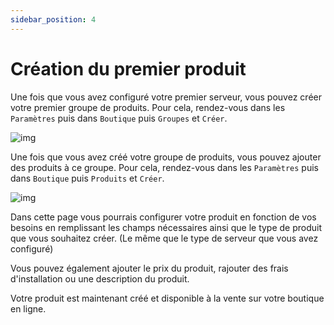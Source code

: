 ```yaml
---
sidebar_position: 4
---
```

# Création du premier produit

Une fois que vous avez configuré votre premier serveur, vous pouvez créer votre premier groupe de produits. Pour cela, rendez-vous dans les `Paramètres` puis dans `Boutique` puis `Groupes` et `Créer`.

![img](/img/next_gen/Store/Groupe/image_2.png)

Une fois que vous avez créé votre groupe de produits, vous pouvez ajouter des produits à ce groupe. Pour cela, rendez-vous dans les `Paramètres` puis dans `Boutique` puis `Produits` et `Créer`.

![img](/img/next_gen/settings/store/products/create_product.png)

Dans cette page vous pourrais configurer votre produit en fonction de vos besoins en remplissant les champs nécessaires ainsi que le type de produit que vous souhaitez créer. (Le même que le type de serveur que vous avez configuré)

Vous pouvez également ajouter le prix du produit, rajouter des frais d'installation ou une description du produit.

Votre produit est maintenant créé et disponible à la vente sur votre boutique en ligne.